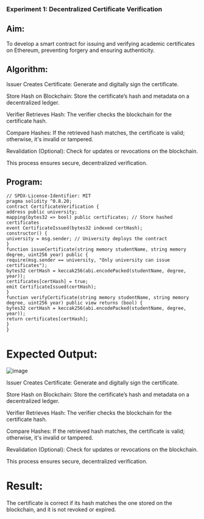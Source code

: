 ### Experiment 1: Decentralized Certificate Verification
## Aim:
  To develop a smart contract for issuing and verifying academic certificates on Ethereum, preventing forgery and ensuring authenticity.
## Algorithm:
Issuer Creates Certificate: Generate and digitally sign the certificate.

Store Hash on Blockchain: Store the certificate’s hash and metadata on a decentralized ledger.

Verifier Retrieves Hash: The verifier checks the blockchain for the certificate hash.

Compare Hashes: If the retrieved hash matches, the certificate is valid; otherwise, it's invalid or tampered.

Revalidation (Optional): Check for updates or revocations on the blockchain.

This process ensures secure, decentralized verification.

## Program:
```
// SPDX-License-Identifier: MIT
pragma solidity ^0.8.20;
contract CertificateVerification {
address public university;
mapping(bytes32 => bool) public certificates; // Store hashed certificates
event CertificateIssued(bytes32 indexed certHash);
constructor() {
university = msg.sender; // University deploys the contract
}
function issueCertificate(string memory studentName, string memory degree, uint256 year) public {
require(msg.sender == university, "Only university can issue certificates");
bytes32 certHash = keccak256(abi.encodePacked(studentName, degree, year));
certificates[certHash] = true;
emit CertificateIssued(certHash);
}
function verifyCertificate(string memory studentName, string memory degree, uint256 year) public view returns (bool) {
bytes32 certHash = keccak256(abi.encodePacked(studentName, degree, year));
return certificates[certHash];
}
}
```
# Expected Output:


![image](https://github.com/user-attachments/assets/c02371f3-1bd0-4157-b612-b28c0f9da42b)

Issuer Creates Certificate: Generate and digitally sign the certificate.

Store Hash on Blockchain: Store the certificate’s hash and metadata on a decentralized ledger.

Verifier Retrieves Hash: The verifier checks the blockchain for the certificate hash.

Compare Hashes: If the retrieved hash matches, the certificate is valid; otherwise, it's invalid or tampered.

Revalidation (Optional): Check for updates or revocations on the blockchain.

This process ensures secure, decentralized verification.


# Result:
The certificate is correct if its hash matches the one stored on the blockchain, and it is not revoked or expired.
